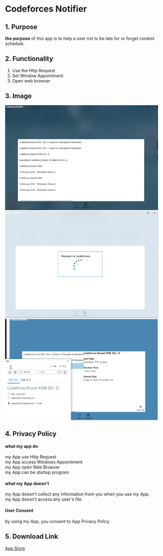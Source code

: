# Codeforces Notifier

## 1. Purpose

**the purpose** of this app is to help a user not to be late for or forget contest schedule.

## 2. Functionality

1. Use the Http Request   
2. Set Window Appointment
3. Open web browser

## 3. Image

![image](./image/capture.PNG)
![image](./image/capture2.PNG)
![image](./image/capture3.PNG)

## 4. Privacy Policy

#### **what my app do**  
my App use Http Request  
my App access Windows Appointment   
my App open Web Browser  
my App can be startup program

#### **what my App doesn't**
my App doesn't collect any information from you when you use my App.  
my App doesn't access any user's file.  

#### **User Consent**   
by using my App, you consent to App Privacy Policy  

## 5. Download Link

[App Store](https://www.microsoft.com/store/productId/9P1TVVZQS266)